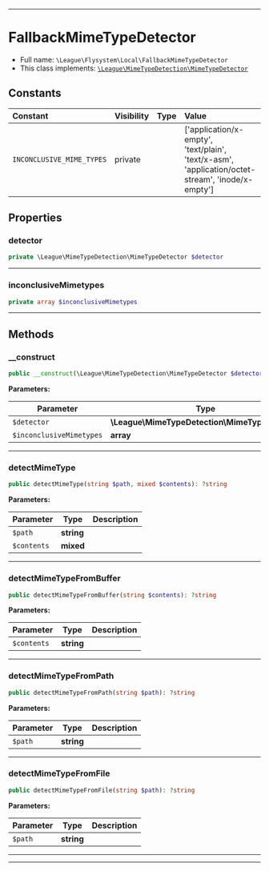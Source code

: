 ***

# FallbackMimeTypeDetector

* Full name: `\League\Flysystem\Local\FallbackMimeTypeDetector`
* This class implements:
  [`\League\MimeTypeDetection\MimeTypeDetector`](../../MimeTypeDetection/MimeTypeDetector.md)

## Constants

| Constant | Visibility | Type | Value |
|:---------|:-----------|:-----|:------|
|`INCONCLUSIVE_MIME_TYPES`|private| |[&#039;application/x-empty&#039;, &#039;text/plain&#039;, &#039;text/x-asm&#039;, &#039;application/octet-stream&#039;, &#039;inode/x-empty&#039;]|

## Properties

### detector

```php
private \League\MimeTypeDetection\MimeTypeDetector $detector
```

***

### inconclusiveMimetypes

```php
private array $inconclusiveMimetypes
```

***

## Methods

### __construct

```php
public __construct(\League\MimeTypeDetection\MimeTypeDetector $detector, array $inconclusiveMimetypes = self::INCONCLUSIVE_MIME_TYPES): mixed
```

**Parameters:**

| Parameter | Type | Description |
|-----------|------|-------------|
| `$detector` | **\League\MimeTypeDetection\MimeTypeDetector** |  |
| `$inconclusiveMimetypes` | **array** |  |

***

### detectMimeType

```php
public detectMimeType(string $path, mixed $contents): ?string
```

**Parameters:**

| Parameter | Type | Description |
|-----------|------|-------------|
| `$path` | **string** |  |
| `$contents` | **mixed** |  |

***

### detectMimeTypeFromBuffer

```php
public detectMimeTypeFromBuffer(string $contents): ?string
```

**Parameters:**

| Parameter | Type | Description |
|-----------|------|-------------|
| `$contents` | **string** |  |

***

### detectMimeTypeFromPath

```php
public detectMimeTypeFromPath(string $path): ?string
```

**Parameters:**

| Parameter | Type | Description |
|-----------|------|-------------|
| `$path` | **string** |  |

***

### detectMimeTypeFromFile

```php
public detectMimeTypeFromFile(string $path): ?string
```

**Parameters:**

| Parameter | Type | Description |
|-----------|------|-------------|
| `$path` | **string** |  |

***


***

